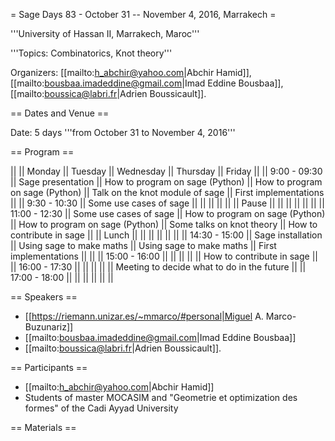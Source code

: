 = Sage Days 83 - October 31 -- November 4, 2016, Marrakech =



'''University of Hassan II, Marrakech, Maroc'''

'''Topics: Combinatorics, Knot theory'''

Organizers: [[mailto:h_abchir@yahoo.com|Abchir Hamid]], [[mailto:bousbaa.imadeddine@gmail.com|Imad Eddine Bousbaa]],
[[mailto:boussica@labri.fr|Adrien Boussicault]]. 

== Dates and Venue ==

Date: 5 days '''from October 31 to November 4, 2016'''

== Program ==

|| || Monday || Tuesday || Wednesday || Thursday || Friday ||
|| 9:00 - 09:30 || Sage presentation || How to program on sage (Python) || How to program on sage (Python) || Talk on the knot module of sage || First implementations ||
|| 9:30 - 10:30 || Some use cases of sage ||  ||  ||  || ||
|| Pause ||  ||  ||  ||  || ||
|| 11:00 - 12:30 || Some use cases of sage || How to program on sage (Python) || How to program on sage (Python) || Some talks on knot theory || How to contribute in sage ||
|| Lunch ||  ||  ||  ||  ||  ||
|| 14:30 - 15:00 || Sage installation || Using sage to make maths || Using sage to make maths || First implementations || ||
|| 15:00 - 16:00 ||  ||  ||  ||  || How to contribute in sage ||
|| 16:00 - 17:30 ||  ||  ||  ||  || Meeting to decide what to do in the future ||
|| 17:00 - 18:00 ||  ||  ||  ||  || ||



== Speakers ==

 * [[https://riemann.unizar.es/~mmarco/#personal|Miguel A. Marco-Buzunariz]]
 * [[mailto:bousbaa.imadeddine@gmail.com|Imad Eddine Bousbaa]]
 * [[mailto:boussica@labri.fr|Adrien Boussicault]]. 

== Participants ==

* [[mailto:h_abchir@yahoo.com|Abchir Hamid]]
* Students of master MOCASIM and "Geometrie et optimization des formes" of the Cadi Ayyad University


== Materials ==

 

